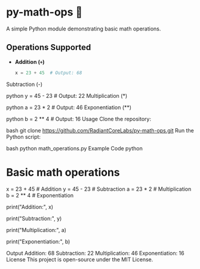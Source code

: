# py-math-ops 🧮

A simple Python module demonstrating basic math operations.

## Operations Supported

- **Addition (`+`)**  
  ```python
  x = 23 + 45  # Output: 68
Subtraction (-)

python
y = 45 - 23  # Output: 22
Multiplication (*)

python
a = 23 * 2   # Output: 46
Exponentiation (**)

python
b = 2 ** 4   # Output: 16
Usage
Clone the repository:

bash
git clone https://github.com/RadiantCoreLabs/py-math-ops.git
Run the Python script:

bash
python math_operations.py
Example Code
python
# Basic math operations
x = 23 + 45   # Addition
y = 45 - 23   # Subtraction
a = 23 * 2    # Multiplication
b = 2 ** 4    # Exponentiation

print("Addition:", x)

print("Subtraction:", y)

print("Multiplication:", a)

print("Exponentiation:", b)

Output
Addition: 68
Subtraction: 22
Multiplication: 46
Exponentiation: 16
License
This project is open-source under the MIT License.
